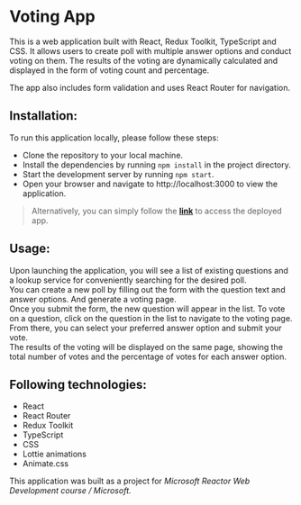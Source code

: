 # Voting App
This is a web application built with React, Redux Toolkit, TypeScript and CSS. It allows users to create poll with multiple answer options and conduct voting on them. The results of the voting are dynamically calculated and displayed in the form of voting count and percentage.

The app also includes form validation and uses React Router for navigation.

## Installation:
To run this application locally, please follow these steps:

- Clone the repository to your local machine.
- Install the dependencies by running `npm install` in the project directory.
- Start the development server by running `npm start`.
- Open your browser and navigate to http://localhost:3000 to view the application.

> Alternatively, you can simply follow the **[link](https://galinavikst.github.io/vote/)** to access the deployed app.

## Usage:
Upon launching the application, you will see a list of existing questions and a lookup service for conveniently searching for the desired poll.    
You can create a new poll by filling out the form with the question text and answer options. And generate a voting page.  
Once you submit the form, the new question will appear in the list. To vote on a question, click on the question in the list to navigate to the voting page. 
From there, you can select your preferred answer option and submit your vote.  
The results of the voting will be displayed on the same page, showing the total number of votes and the percentage of votes for each answer option.

## Following technologies:
- React
- React Router
- Redux Toolkit
- TypeScript
- CSS
- Lottie animations
- Animate.css


This application was built as a project for *Microsoft Reactor Web Development course / Microsoft.*
